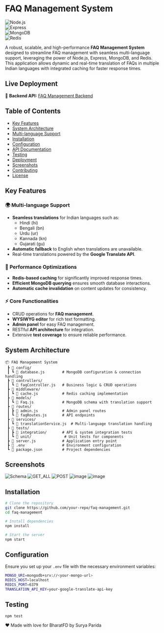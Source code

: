 # **FAQ Management System**

![Node.js](https://img.shields.io/badge/Node.js-v14+-green.svg)  
![Express](https://img.shields.io/badge/Express-v4.17+-blue.svg)  
![MongoDB](https://img.shields.io/badge/MongoDB-v4.4+-yellow.svg)  
![Redis](https://img.shields.io/badge/Redis-v6.0+-red.svg)

A robust, scalable, and high-performance **FAQ Management System** designed to streamline FAQ management with seamless multi-language support, leveraging the power of Node.js, Express, MongoDB, and Redis. This application allows dynamic and real-time translation of FAQs in multiple Indian languages with integrated caching for faster response times.

## **Live Deployment**
🚀 **Backend API:** [FAQ Management Backend](https://faq-management-backend.onrender.com/api/faqs)

## **Table of Contents**

- [Key Features](#key-features)
- [System Architecture](#system-architecture)
- [Multi-language Support](#multi-language-support)
- [Installation](#installation)
- [Configuration](#configuration)
- [API Documentation](#api-documentation)
- [Testing](#testing)
- [Deployment](#deployment)
- [Screenshots](#screenshots)
- [Contributing](#contributing)
- [License](#license)

## **Key Features**

### 🌍 **Multi-language Support**
- **Seamless translations** for Indian languages such as:
  - Hindi (hi)
  - Bengali (bn)
  - Urdu (ur)
  - Kannada (kn)
  - Gujarati (gu)
- **Automatic fallback** to English when translations are unavailable.
- Real-time translations powered by the **Google Translate API**.

### 🚀 **Performance Optimizations**
- **Redis-based caching** for significantly improved response times.
- **Efficient MongoDB querying** ensures smooth database interactions.
- **Automatic cache invalidation** on content updates for consistency.

### ⚡ **Core Functionalities**
- CRUD operations for **FAQ management**.
- **WYSIWYG editor** for rich text formatting.
- **Admin panel** for easy FAQ management.
- RESTful **API architecture** for integration.
- Extensive **test coverage** to ensure reliable performance.

## **System Architecture**

```plaintext
📦 FAQ Management System
 ┣ 📂 config/
 ┃ ┗ 📜 database.js        # MongoDB configuration & connection handling
 ┣ 📂 controllers/
 ┃ ┗ 📜 faqController.js   # Business logic & CRUD operations
 ┣ 📂 middleware/
 ┃ ┗ 📜 cache.js           # Redis caching implementation
 ┣ 📂 models/
 ┃ ┗ 📜 Faq.js             # MongoDB schema with translation support
 ┣ 📂 routes/
 ┃ ┣ 📜 admin.js           # Admin panel routes
 ┃ ┗ 📜 faqRoutes.js       # API endpoints
 ┣ 📂 services/
 ┃ ┗ 📜 translationService.js  # Multi-language translation handling
 ┣ 📂 tests/
 ┃ ┣ 📂 integration/       # API & system integration tests
 ┃ ┗ 📂 unit/               # Unit tests for components
 ┣ 📜 server.js            # Application entry point
 ┣ 📜 .env                 # Environment configuration
 ┗ 📜 package.json         # Project dependencies
```

## **Screenshots**
![Schema](https://github.com/user-attachments/assets/0632a827-e57c-4aae-88a4-d148ede5d68f)
![GET_ALL](https://github.com/user-attachments/assets/bc66e454-cba1-4001-8b1e-11653e2d909e)
![POST](https://github.com/user-attachments/assets/de56bdaa-5141-4f10-8957-2cfaefef0e5f)
![image](https://github.com/user-attachments/assets/3a905e79-aca9-4009-9c76-01554c7e96fb)
![image](https://github.com/user-attachments/assets/1b3ff290-4f7c-486e-8dc8-733b3fa21f84)


## **Installation**
```sh
# Clone the repository
git clone https://github.com/your-repo/faq-management.git
cd faq-management

# Install dependencies
npm install

# Start the server
npm start
```

## **Configuration**
Ensure you set up your `.env` file with the necessary environment variables:
```sh
MONGO_URI=mongodb+srv://<your-mongo-url>
REDIS_HOST=localhost
REDIS_PORT=6379
TRANSLATION_API_KEY=your-google-translate-api-key
```

## **Testing**
```sh
npm test
```

❤️ Made with love for BharatFD by Surya Parida

